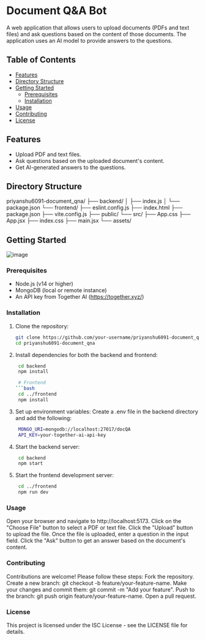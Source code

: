 # Document Q&A Bot

A web application that allows users to upload documents (PDFs and text files) and ask questions based on the content of those documents. The application uses an AI model to provide answers to the questions.

## Table of Contents

- [Features](#features)
- [Directory Structure](#directory-structure)
- [Getting Started](#getting-started)
  - [Prerequisites](#prerequisites)
  - [Installation](#installation)
- [Usage](#usage)
- [Contributing](#contributing)
- [License](#license)

## Features

- Upload PDF and text files.
- Ask questions based on the uploaded document's content.
- Get AI-generated answers to the questions.

## Directory Structure
priyanshu6091-document_qna/
├── backend/
│   ├── index.js
│   └── package.json
└── frontend/
├── eslint.config.js
├── index.html
├── package.json
├── vite.config.js
├── public/
└── src/
├── App.css
├── App.jsx
├── index.css
├── main.jsx
└── assets/

## Getting Started
![image](https://github.com/user-attachments/assets/2c6fff33-0401-4406-8625-b3a65bac4f35)

### Prerequisites

- Node.js (v14 or higher)
- MongoDB (local or remote instance)
- An API key from Together AI (https://together.xyz/)

### Installation

1. Clone the repository:

   ```bash
   git clone https://github.com/your-username/priyanshu6091-document_qna.git
   cd priyanshu6091-document_qna
2. Install dependencies for both the backend and frontend:
   ```bash
    cd backend
    npm install

    # Frontend
   ```bash
    cd ../frontend
    npm install
3. Set up environment variables:
Create a .env file in the backend directory and add the following:
   ```bash
    MONGO_URI=mongodb://localhost:27017/docQA
    API_KEY=your-together-ai-api-key
4. Start the backend server:
   ```bash
    cd backend
    npm start
5. Start the frontend development server:
   ```bash
    cd ../frontend
    npm run dev

### Usage
Open your browser and navigate to http://localhost:5173.
Click on the "Choose File" button to select a PDF or text file.
Click the "Upload" button to upload the file.
Once the file is uploaded, enter a question in the input field.
Click the "Ask" button to get an answer based on the document's content.
### Contributing
Contributions are welcome! Please follow these steps:
Fork the repository.
Create a new branch: git checkout -b feature/your-feature-name.
Make your changes and commit them: git commit -m "Add your feature".
Push to the branch: git push origin feature/your-feature-name.
Open a pull request.
### License
This project is licensed under the ISC License - see the LICENSE file for details.
